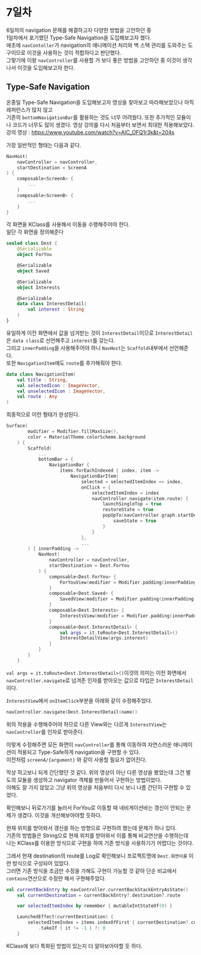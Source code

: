 # 7일차
6일차의 navigation 문제를 해결하고자 다양한 방법을 고안하던 중   
1일차에서 포기했던 Type-Safe Navigation을 도입해보고자 했다.   
애초에 `navContoller`가 navigation의 애니메이션 처리와 백 스택 관리를 도와주는 도구이므로 이것을 사용하는 것이 적합하다고 판단했다.   
그렇기에 이왕 `navController`를 사용할 거 보다 좋은 방법을 고안하던 중 이것이 생각나서 이것을 도입해보고자 한다.   

## Type-Safe Navigation
온종일 Type-Safe Navigation을 도입해보고자 영상을 찾아보고 따라해보았으나 아직 레퍼런스가 많지 않고   
기존의 `bottomNavigationBar`를 활용하는 것도 너무 어려웠다.
또한 추가적인 모듈이나 코드가 너무도 많이 생겼다.
영상 강의를 다시 처음부터 보면서 최대한 적용해보았다.   
강의 영상 : https://www.youtube.com/watch?v=AIC_OFQ1r3k&t=204s

가장 일반적인 형태는 다음과 같다.
```kotlin
NavHost(
    navController = navController,
    startDestination = ScreenA
) {
    composable<ScreenA> {
        ...   
    }
    composable<ScreenB> {
        ...
    }
}
```
각 화면을 KClass를 사용해서 이동을 수행해주어야 한다.   
일단 각 화면을 정의해준다
```kotlin
sealed class Dest {
    @Serializable
    object ForYou

    @Serializable
    object Saved

    @Serializable
    object Interests

    @Serializable
    data class InterestDetail(
        val interest : String
    )
}
```
유일하게 이전 화면에서 값을 넘겨받는 것이 `InterestDetail`이므로 `InterestDetail`은 `data class`로 선언해주고 `interest`를 갖는다.   
그리고 `innerPadding`을 사용해주어야 하니 `NavHost`는 `Scaffold`내부에서 선언해준다.   
또한 `NavigationItem`에도 `route`를 추가해줘야 한다.
```kotlin
data class NavigationItem(
    val title : String,
    val selectedIcon : ImageVector,
    val unselectedIcon : ImageVector,
    val route : Any
)
```
최종적으로 이런 형태가 완성된다.
```kotlin
Surface(
        modifier = Modifier.fillMaxSize(),
        color = MaterialTheme.colorScheme.background
    ) {
        Scaffold(
            ...
            bottomBar = {
                NavigationBar {
                    items.forEachIndexed { index, item ->
                        NavigationBarItem(
                            selected = selectedItemIndex == index,
                            onClick = {
                                selectedItemIndex = index
                                navController.navigate(item.route) {
                                    launchSingleTop = true
                                    restoreState = true
                                    popUpTo(navController.graph.startDestinationId){
                                        saveState = true
                                    }
                                }
                            },
                            ...
        ) { innerPadding ->
            NavHost(
                navController = navController,
                startDestination = Dest.ForYou
            ) {
                composable<Dest.ForYou> {
                    ForYouView(modifier = Modifier.padding(innerPadding))
                }
                composable<Dest.Saved> {
                    SavedView(modifier = Modifier.padding(innerPadding))
                }
                composable<Dest.Interests> {
                    InterestsView(modifier = Modifier.padding(innerPadding), navController = navController)
                }
                composable<Dest.InterestDetail> {
                    val args = it.toRoute<Dest.InterestDetail>()
                    InterestDetailView(args.interest)
                }
            }
        }
    }
```
`val args = it.toRoute<Dest.InterestDetail>()`이것의 의미는 이전 화면에서 `navController.navigate`로 넘겨준 인자를 받아오는 값으로 타입은 `InterestDetail`이다.   

`InterestView`에서 `onItemClick`부분을 아래와 같이 수정해주었다.
```kotlin
navController.navigate(Dest.InterestDetail(name))
```
위의 작용을 수행해주어야 하므로 다른 View와는 다르게 `InterestView`는 `navController`를 인자로 받아준다.

이렇게 수정해주면 모든 화면이 `navController`를 통해 이동하여 자연스러운 애니메이션이 적용되고 Type-Safe하게 navigation을 구현할 수 있다.   
이전처럼 `screenA/{argument}` 와 같이 사용할 필요가 없어진다.

막상 하고보니 되게 간단했던 것 같다. 위의 영상이 아닌 다른 영상을 봤었는데 그건 별도의 모듈을 생성하고 navigator 객체를 만들어서 구현하는 방법이었다.   
이해도 잘 가지 않았고 그냥 위의 영상을 처음부터 다시 보니 나름 간단히 구현할 수 있었다.

확인해보니 뒤로가기를 눌러서 ForYou로 이동할 때 네비게이션바는 갱신이 안되는 문제가 생겼다.
이것을 개선해보아야할 듯하다.

현재 위치를 받아와서 갱신을 하는 방향으로 구현하려 했는데 문제가 하나 있다.   
기존의 방법들은 String으로 현재 위치를 받아와서 이를 통해 비교연산을 수행하는데  
나는 KClass를 이용한 방식으로 구현을 하여 기존 방식을 사용하기가 어렵다는 것이다.

그래서 현재 destination의 route를 Log로 확인해보니 프로젝트명에 `Dest.화면이름` 이런 방식으로 구성되어 있었다.   
그러면 기존 방식을 조금만 수정을 가해도 구현이 가능할 것 같아 단순 비교에서 `contains`연산으로 수정만 해서 구현해주었다.

```kotlin
val currentBackEntry by navController.currentBackStackEntryAsState()
    val currentDestination = currentBackEntry?.destination?.route

    var selectedItemIndex by remember { mutableIntStateOf(0) }

    LaunchedEffect(currentDestination) {
        selectedItemIndex = items.indexOfFirst { currentDestination?.contains(it.title) == true }
            .takeIf { it != -1 } ?: 0
    }
```

KClass에 보다 특화된 방법이 있는지 더 알아보아야할 듯 하다.